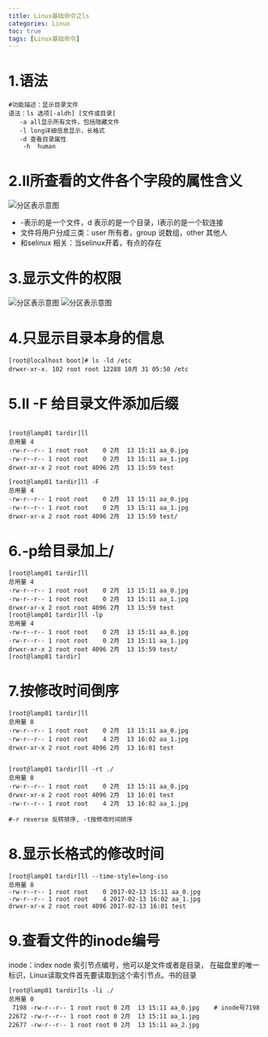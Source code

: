 ```yaml
---
title: Linux基础命令之ls
categories: Linux   
toc: true  
tags: [Linux基础命令]
---
```




# 1.语法
```
#功能描述：显示目录文件
语法：ls 选项[-aldh] [文件或目录]
   -a all显示所有文件，包括隐藏文件
   -l long详细信息显示，长格式
   -d 查看目录属性
    -h  human  
```



# 2.ll所查看的文件各个字段的属性含义

![分区表示意图](http://ols7leonh.bkt.clouddn.com//assert/img/linux/基础命令/ls.png)


* -表示的是一个文件，d 表示的是一个目录，l表示的是一个软连接
* 文件将用户分成三类：user 所有者，group 说数组，other 其他人
* 和selinux 相关：当selinux开着，有点的存在



# 3.显示文件的权限

![分区表示意图](http://ols7leonh.bkt.clouddn.com//assert/img/linux/基础命令/ls_2.png)
![分区表示意图](http://ols7leonh.bkt.clouddn.com//assert/img/linux/基础命令/ls_3.png)
 

# 4.只显示目录本身的信息
```
[root@localhost boot]# ls -ld /etc
drwxr-xr-x. 102 root root 12288 10月 31 05:50 /etc
```

# 5.ll -F 给目录文件添加后缀
```

[root@lamp01 tardir]ll
总用量 4
-rw-r--r-- 1 root root    0 2月  13 15:11 aa_0.jpg
-rw-r--r-- 1 root root    0 2月  13 15:11 aa_1.jpg
drwxr-xr-x 2 root root 4096 2月  13 15:59 test

[root@lamp01 tardir]ll -F
总用量 4
-rw-r--r-- 1 root root    0 2月  13 15:11 aa_0.jpg
-rw-r--r-- 1 root root    0 2月  13 15:11 aa_1.jpg
drwxr-xr-x 2 root root 4096 2月  13 15:59 test/

```

# 6.-p给目录加上/
```
[root@lamp01 tardir]ll
总用量 4
-rw-r--r-- 1 root root    0 2月  13 15:11 aa_0.jpg
-rw-r--r-- 1 root root    0 2月  13 15:11 aa_1.jpg
drwxr-xr-x 2 root root 4096 2月  13 15:59 test
[root@lamp01 tardir]ll -lp
总用量 4
-rw-r--r-- 1 root root    0 2月  13 15:11 aa_0.jpg
-rw-r--r-- 1 root root    0 2月  13 15:11 aa_1.jpg
drwxr-xr-x 2 root root 4096 2月  13 15:59 test/
[root@lamp01 tardir]

```

# 7.按修改时间倒序
```
[root@lamp01 tardir]ll
总用量 8
-rw-r--r-- 1 root root    0 2月  13 15:11 aa_0.jpg
-rw-r--r-- 1 root root    4 2月  13 16:02 aa_1.jpg
drwxr-xr-x 2 root root 4096 2月  13 16:01 test


[root@lamp01 tardir]ll -rt ./
总用量 8
-rw-r--r-- 1 root root    0 2月  13 15:11 aa_0.jpg
drwxr-xr-x 2 root root 4096 2月  13 16:01 test
-rw-r--r-- 1 root root    4 2月  13 16:02 aa_1.jpg

#-r reverse 反转排序, -t按修改时间排序
```

# 8.显示长格式的修改时间
```
[root@lamp01 tardir]ll --time-style=long-iso
总用量 8
-rw-r--r-- 1 root root    0 2017-02-13 15:11 aa_0.jpg
-rw-r--r-- 1 root root    4 2017-02-13 16:02 aa_1.jpg
drwxr-xr-x 2 root root 4096 2017-02-13 16:01 test

```

# 9.查看文件的inode编号
inode：index node 索引节点编号，他可以是文件或者是目录，
在磁盘里的唯一标识，Linux读取文件首先要读取到这个索引节点。书的目录
 
```
[root@lamp01 tardir]ls -li ./
总用量 0
 7198 -rw-r--r-- 1 root root 0 2月  13 15:11 aa_0.jpg    # inode号7198
22672 -rw-r--r-- 1 root root 0 2月  13 15:11 aa_1.jpg
22677 -rw-r--r-- 1 root root 0 2月  13 15:11 aa_2.jpg
 
```


